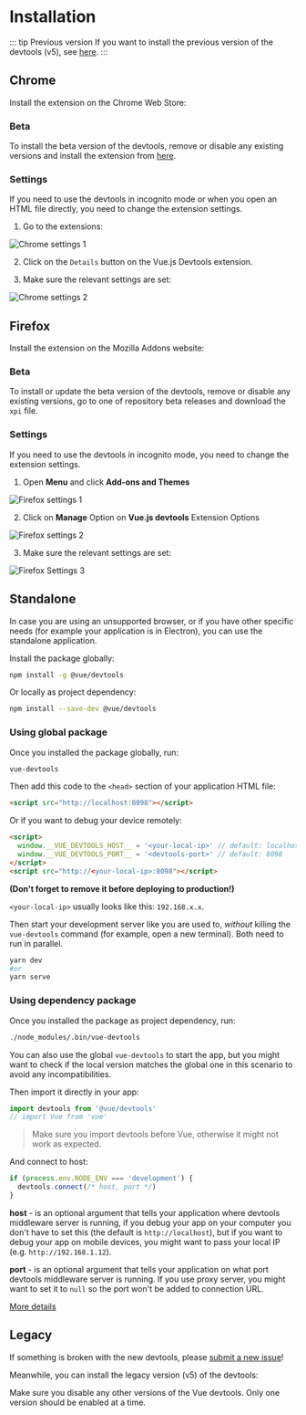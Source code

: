 <script setup>
import InstallButtons from '../components/InstallButtons.vue'
import InstallButton from '../components/InstallButton.vue'
</script>

# Installation

::: tip Previous version
If you want to install the previous version of the devtools (v5), see [here](#legacy).
:::

<InstallButtons/>

## Chrome

Install the extension on the Chrome Web Store:

<InstallButton
  label="Install on Chrome"
  logo="/logo-chrome.svg"
  href="https://chrome.google.com/webstore/detail/vuejs-devtools/nhdogjmejiglipccpnnnanhbledajbpd"
  external
/>

### Beta

To install the beta version of the devtools, remove or disable any existing versions and install the extension from [here](https://chrome.google.com/webstore/detail/vuejs-devtools/ljjemllljcmogpfapbkkighbhhppjdbg).

<InstallButton
  label="Install Beta version on Chrome"
  logo="/logo-chrome.svg"
  href="https://chrome.google.com/webstore/detail/vuejs-devtools/ljjemllljcmogpfapbkkighbhhppjdbg"
  external
/>

### Settings

If you need to use the devtools in incognito mode or when you open an HTML file directly, you need to change the extension settings.

1. Go to the extensions:

![Chrome settings 1](../assets/chrome-settings1.png)

2. Click on the `Details` button on the Vue.js Devtools extension.

3. Make sure the relevant settings are set:

![Chrome settings 2](../assets/chrome-settings2.png)

## Firefox

Install the extension on the Mozilla Addons website:

<InstallButton
  label="Install on Firefox"
  logo="/logo-firefox.svg"
  href="https://addons.mozilla.org/en-US/firefox/addon/vue-js-devtools/"
  external
/>

### Beta

To install or update the beta version of the devtools, remove or disable any existing versions, go to one of repository beta releases and download the `xpi` file.

<InstallButton
  label="Install Beta version from Repository"
  logo="/logo-firefox.svg"
  href="https://github.com/vuejs/vue-devtools/releases"
  external
/>

### Settings

If you need to use the devtools in incognito mode, you need to change the extension settings.

1. Open **Menu** and click **Add-ons and Themes**

![Firefox settings 1](../assets/firefox-settings1.png)

2. Click on **Manage** Option on **Vue.js devtools** Extension Options

![Firefox settings 2](../assets/firefox-settings2.png)

3. Make sure the relevant settings are set:

![Firefox Settings 3](../assets/firefox-settings3.png)


## Standalone

In case you are using an unsupported browser, or if you have other specific needs (for example your application is in Electron), you can use the standalone application.

Install the package globally:
```bash
npm install -g @vue/devtools
```

Or locally as project dependency:
```bash
npm install --save-dev @vue/devtools
```

### Using global package

Once you installed the package globally, run:
```bash
vue-devtools
```

Then add this code to the `<head>` section of your application HTML file:
```html
<script src="http://localhost:8098"></script>
```

Or if you want to debug your device remotely:
```html
<script>
  window.__VUE_DEVTOOLS_HOST__ = '<your-local-ip>' // default: localhost
  window.__VUE_DEVTOOLS_PORT__ = '<devtools-port>' // default: 8098
</script>
<script src="http://<your-local-ip>:8098"></script>
```

**(Don't forget to remove it before deploying to production!)**

`<your-local-ip>` usually looks like this: `192.168.x.x`.

Then start your development server like you are used to, *without* killing the `vue-devtools` command (for example, open a new terminal). Both need to run in parallel.

```bash
yarn dev
#or
yarn serve
```

### Using dependency package

Once you installed the package as project dependency, run:
```bash
./node_modules/.bin/vue-devtools
```

You can also use the global `vue-devtools` to start the app, but you might want to check if the local version matches the global one in this scenario to avoid any incompatibilities.

Then import it directly in your app:
```js
import devtools from '@vue/devtools'
// import Vue from 'vue'
```
> Make sure you import devtools before Vue, otherwise it might not work as expected.

And connect to host:
```js
if (process.env.NODE_ENV === 'development') {
  devtools.connect(/* host, port */)
}
```

**host** - is an optional argument that tells your application where devtools middleware server is running, if you debug your app on your computer you don't have to set this (the default is `http://localhost`), but if you want to debug your app on mobile devices, you might want to pass your local IP (e.g. `http://192.168.1.12`).

**port** - is an optional argument that tells your application on what port devtools middleware server is running. If you use proxy server, you might want to set it to `null` so the port won't be added to connection URL.

[More details](https://github.com/vuejs/vue-devtools/tree/dev/packages/shell-electron#vue-remote-devtools)

## Legacy

If something is broken with the new devtools, please [submit a new issue](https://new-issue.vuejs.org/?repo=vuejs/devtools)!

Meanwhile, you can install the legacy version (v5) of the devtools:

<div class="flex flex-col gap-2">
  <InstallButton
    label="Install Legacy version on Chrome"
    logo="/logo-chrome.svg"
    href="https://chrome.google.com/webstore/detail/iaajmlceplecbljialhhkmedjlpdblhp"
    external
  />

  <InstallButton
    label="Install Legacy version on Firefox"
    logo="/logo-firefox.svg"
    href="https://github.com/vuejs/vue-devtools/releases/download/v5.3.3/vuejs_devtools-5.3.4-fx.xpi"
    external
  />
</div>

Make sure you disable any other versions of the Vue devtools. Only one version should be enabled at a time.
